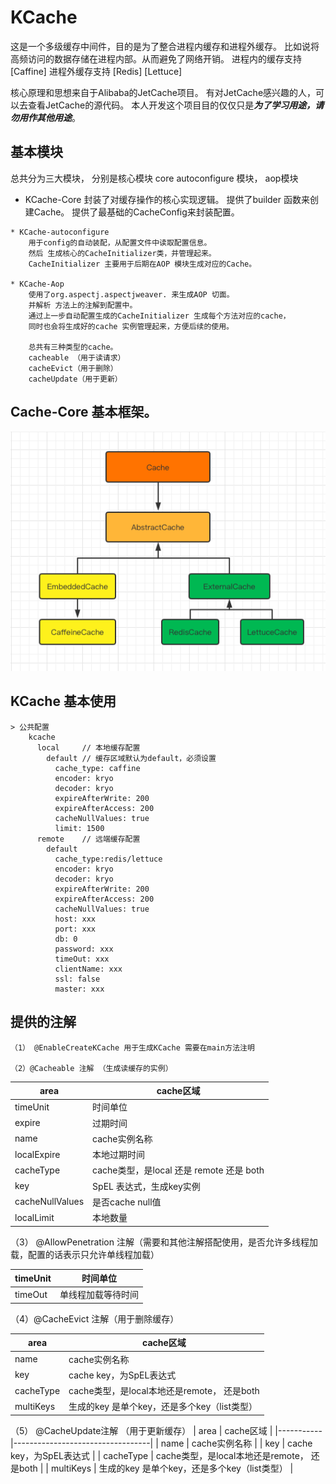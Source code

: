 # KCache

这是一个多级缓存中间件，目的是为了整合进程内缓存和进程外缓存。
比如说将高频访问的数据存储在进程内部。从而避免了网络开销。
进程内的缓存支持 [Caffine]
进程外缓存支持 [Redis] [Lettuce]

核心原理和思想来自于Alibaba的JetCache项目。
有对JetCache感兴趣的人，可以去查看JetCache的源代码。
本人开发这个项目目的仅仅只是***为了学习用途，请勿用作其他用途***。

## 基本模块
   总共分为三大模块，
        分别是核心模块 core
        autoconfigure 模块，
        aop模块
        
   * KCache-Core
        封装了对缓存操作的核心实现逻辑。
        提供了builder 函数来创建Cache。
        提供了最基础的CacheConfig来封装配置。
        
    * KCache-autoconfigure
        用于config的自动装配，从配置文件中读取配置信息。
        然后 生成核心的CacheInitializer类，并管理起来。
        CacheInitializer 主要用于后期在AOP 模块生成对应的Cache。
        
    * KCache-Aop
        使用了org.aspectj.aspectjweaver. 来生成AOP 切面。
        并解析 方法上的注解到配置中。
        通过上一步自动配置生成的CacheInitializer 生成每个方法对应的cache，
        同时也会将生成好的cache 实例管理起来，方便后续的使用。
        
        总共有三种类型的cache。
        cacheable （用于读请求）
        cacheEvict（用于删除）
        cacheUpdate（用于更新）
    
 ## Cache-Core 基本框架。
    
  ![core](kcache-core/imgs/cache-core.png)
    
 ## KCache 基本使用
    
    > 公共配置
        kcache
          local     // 本地缓存配置
            default // 缓存区域默认为default，必须设置
              cache_type: caffine
              encoder: kryo
              decoder: kryo
              expireAfterWrite: 200
              expireAfterAccess: 200
              cacheNullValues: true
              limit: 1500          
          remote    // 远端缓存配置
            default
              cache_type:redis/lettuce          
              encoder: kryo
              decoder: kryo
              expireAfterWrite: 200
              expireAfterAccess: 200
              cacheNullValues: true          
              host: xxx
              port: xxx
              db: 0
              password: xxx
              timeOut: xxx
              clientName: xxx
              ssl: false
              master: xxx
    
 ## 提供的注解
    （1） @EnableCreateKCache 用于生成KCache 需要在main方法注明
    
    （2）@Cacheable 注解 （生成读缓存的实例）
| area            | cache区域                          |
|-----------------|----------------------------------|
| timeUnit        | 时间单位                             |
| expire          | 过期时间                             |
| name            | cache实例名称                        |
| localExpire     | 本地过期时间                           |
| cacheType       | cache类型，是local 还是 remote 还是 both |
| key             | SpEL 表达式，生成key实例                 |
| cacheNullValues | 是否cache null值                    |
| localLimit      | 本地数量                             |

    
  （3） @AllowPenetration 注解（需要和其他注解搭配使用，是否允许多线程加载，配置的话表示只允许单线程加载）
  
| timeUnit | 时间单位      |
|----------|-----------|
| timeOut  | 单线程加载等待时间 |

（4）@CacheEvict 注解（用于删除缓存）

| area      | cache区域                          |
|-----------|----------------------------------|
| name      | cache实例名称                        |
| key       | cache key，为SpEL表达式               |
| cacheType | cache类型，是local本地还是remote， 还是both |
| multiKeys | 生成的key 是单个key，还是多个key（list类型）    |


（5） @CacheUpdate注解 （用于更新缓存）
| area      | cache区域                          |
|-----------|----------------------------------|
| name      | cache实例名称                        |
| key       | cache key，为SpEL表达式               |
| cacheType | cache类型，是local本地还是remote， 还是both |
| multiKeys | 生成的key 是单个key，还是多个key（list类型）    |
